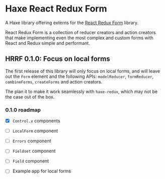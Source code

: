 # Haxe React Redux Form

A Haxe library offering externs for the [React Redux Form](https://github.com/davidkpiano/react-redux-form) library.

React Redux Form is a collection of reducer creators and action creators that make implementing even the most complex and custom forms with React and Redux simple and performant.

## HRRF 0.1.0: Focus on local forms

The first release of this library will only focus on local forms, and will leave out the `Form` element and the following APIs: `modelReducer`, `formReducer`, `combineForms`, `createForms` and action creators.

The plan it to make it work seamlessly with `haxe-redux`, which may not be the case out of the box.

### 0.1.0 roadmap

 * [X] `Control.x` components
 * [ ] `LocalForm` component
 * [ ] `Errors` component
 * [ ] `Fieldset` component
 * [ ] `Field` component
 * [ ] Example app for local forms

